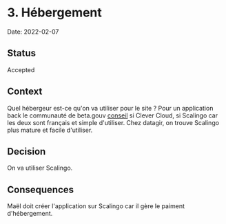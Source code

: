# 3. Hébergement

Date: 2022-02-07

## Status

Accepted

## Context

Quel hébergeur est-ce qu'on va utiliser pour le site ? Pour un application back le communauté de beta.gouv [conseil](https://doc.incubateur.net/communaute/gerer-sa-startup-detat-ou-de-territoires-au-quotidien/je-fais-des-choix-technologique/infra#recommandations-dhebergement-simplifie-dune-application) si Clever Cloud, si Scalingo car les deux sont français et simple d'utiliser. Chez datagir, on trouve Scalingo plus mature et facile d'utiliser.

## Decision

On va utiliser Scalingo.

## Consequences

Maël doit créer l'application sur Scalingo car il gère le paiment d'hébergement.
